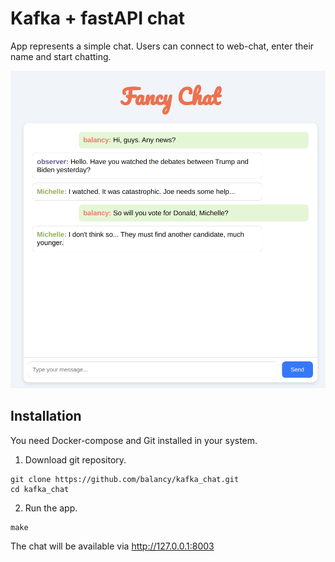 # Kafka + fastAPI chat

App represents a simple chat. Users can connect to web-chat, enter their name and start chatting.

![app](app.png)

## Installation

You need Docker-compose and Git installed in your system.

1. Download git repository.
```
git clone https://github.com/balancy/kafka_chat.git
cd kafka_chat
```

2. Run the app.

```
make
```

The chat will be available via http://127.0.0.1:8003
